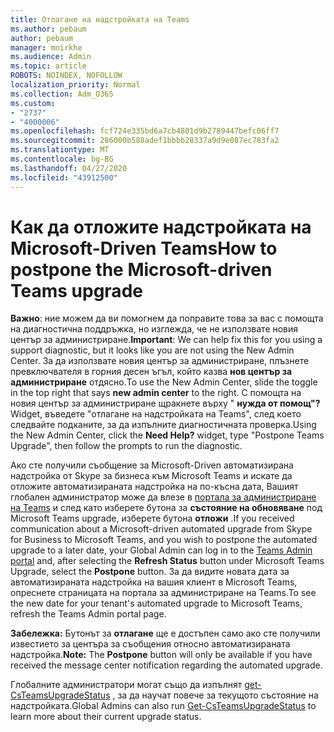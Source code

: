 ```yaml
---
title: Отлагане на надстройката на Teams
ms.author: pebaum
author: pebaum
manager: mnirkhe
ms.audience: Admin
ms.topic: article
ROBOTS: NOINDEX, NOFOLLOW
localization_priority: Normal
ms.collection: Adm_O365
ms.custom:
- "2737"
- "4000006"
ms.openlocfilehash: fcf724e335bd6a7cb4801d9b2789447befc06ff7
ms.sourcegitcommit: 286000b588adef1bbbb28337a9d9e087ec783fa2
ms.translationtype: MT
ms.contentlocale: bg-BG
ms.lasthandoff: 04/27/2020
ms.locfileid: "43912500"
---
```

# <a name="how-to-postpone-the-microsoft-driven-teams-upgrade"></a><span data-ttu-id="de799-102">Как да отложите надстройката на Microsoft-Driven Teams</span><span class="sxs-lookup"><span data-stu-id="de799-102">How to postpone the Microsoft-driven Teams upgrade</span></span>

<span data-ttu-id="de799-103">**Важно**: ние можем да ви помогнем да поправите това за вас с помощта на диагностична поддръжка, но изглежда, че не използвате новия център за администриране.</span><span class="sxs-lookup"><span data-stu-id="de799-103">**Important**: We can help fix this for you using a support diagnostic, but it looks like you are not using the New Admin Center.</span></span> <span data-ttu-id="de799-104">За да използвате новия център за администриране, плъзнете превключвателя в горния десен ъгъл, който казва **нов център за администриране** отдясно.</span><span class="sxs-lookup"><span data-stu-id="de799-104">To use the New Admin Center, slide the toggle in the top right that says **new admin center** to the right.</span></span> <span data-ttu-id="de799-105">С помощта на новия център за администриране щракнете върху " **нужда от помощ"?** Widget, въведете "отлагане на надстройката на Teams", след което следвайте подканите, за да изпълните диагностичната проверка.</span><span class="sxs-lookup"><span data-stu-id="de799-105">Using the New Admin Center, click the **Need Help?** widget, type "Postpone Teams Upgrade", then follow the prompts to run the diagnostic.</span></span>

<span data-ttu-id="de799-106">Ако сте получили съобщение за Microsoft-Driven автоматизирана надстройка от Skype за бизнеса към Microsoft Teams и искате да отложите автоматизираната надстройка на по-късна дата, Вашият глобален администратор може да влезе в [портала за администриране на Teams](https://admin.teams.microsoft.com/dashboard) и след като изберете бутона за **състояние на обновяване** под Microsoft Teams upgrade, изберете бутона **отложи** .</span><span class="sxs-lookup"><span data-stu-id="de799-106">If you received communication about a Microsoft-driven automated upgrade from Skype for Business to Microsoft Teams, and you wish to postpone the automated upgrade to a later date, your Global Admin can log in to the [Teams Admin portal](https://admin.teams.microsoft.com/dashboard) and, after selecting the **Refresh Status** button under Microsoft Teams Upgrade, select the **Postpone** button.</span></span> <span data-ttu-id="de799-107">За да видите новата дата за автоматизираната надстройка на вашия клиент в Microsoft Teams, опреснете страницата на портала за администриране на Teams.</span><span class="sxs-lookup"><span data-stu-id="de799-107">To see the new date for your tenant's automated upgrade to Microsoft Teams, refresh the Teams Admin portal page.</span></span>

<span data-ttu-id="de799-108">**Забележка:** Бутонът за **отлагане** ще е достъпен само ако сте получили известието за центъра за съобщения относно автоматизираната надстройка.</span><span class="sxs-lookup"><span data-stu-id="de799-108">**Note:** The **Postpone** button will only be available if you have received the message center notification regarding the automated upgrade.</span></span> 

<span data-ttu-id="de799-109">Глобалните администратори могат също да изпълнят [get-CsTeamsUpgradeStatus](https://docs.microsoft.com/powershell/module/skype/get-csteamsupgradestatus?view=skype-ps) , за да научат повече за текущото състояние на надстройката.</span><span class="sxs-lookup"><span data-stu-id="de799-109">Global Admins can also run [Get-CsTeamsUpgradeStatus](https://docs.microsoft.com/powershell/module/skype/get-csteamsupgradestatus?view=skype-ps) to learn more about their current upgrade status.</span></span>
